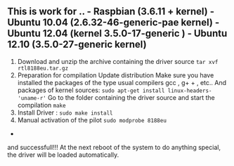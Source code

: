 This is work for ..
	- Raspbian (3.6.11 + kernel) 
	- Ubuntu 10.04 (2.6.32-46-generic-pae kernel) 
	- Ubuntu 12.04 (kernel 3.5.0-17-generic ) 
	- Ubuntu 12.10 (3.5.0-27-generic kernel)
-
1. Download and unzip the archive containing the driver source 
	`tar xvf rtl8188eu.tar.gz`
2. Preparation for compilation
Update distribution Make sure you have installed the packages of the type usual compilers gcc , g+ + , etc.. And packages of kernel sources:
	`sudo apt-get install linux-headers-'uname-r'`
Go to the folder containing the driver source and start the compilation
	`make`
3. Install Driver :
	`sudo make install`
4. Manual activation of the pilot 
	`sudo modprobe 8188eu`
-
and successfull!!!
At the next reboot of the system to do anything special, the driver will be loaded automatically.
